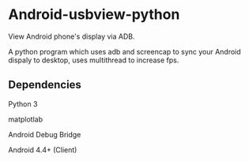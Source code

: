# Android-usbview-python
View Android phone's display via ADB.

A python program which uses adb and screencap to sync your Android dispaly to desktop, uses multithread to increase fps.

## Dependencies

Python 3

matplotlab

Android Debug Bridge

Android 4.4+ (Client)
